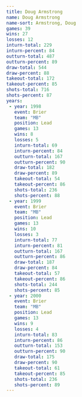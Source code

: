 ```yaml
---
title: Doug Armstrong
name: Doug Armstrong
name-sort: Armstrong, Doug
games: 39
wins: 27
losses: 12
inturn-total: 229
inturn-percent: 84
outturn-total: 487
outturn-percent: 89
draw-total: 544
draw-percent: 88
takeout-total: 172
takeout-percent: 85
shots-total: 716
shots-percent: 87
years:
 - year: 1998
   event: Brier
   team: "MB"
   position: Lead
   games: 13
   wins: 8
   losses: 5
   inturn-total: 69
   inturn-percent: 84
   outturn-total: 167
   outturn-percent: 90
   draw-total: 182
   draw-percent: 89
   takeout-total: 54
   takeout-percent: 86
   shots-total: 236
   shots-percent: 88
 - year: 1999
   event: Brier
   team: "MB"
   position: Lead
   games: 13
   wins: 10
   losses: 3
   inturn-total: 77
   inturn-percent: 81
   outturn-total: 167
   outturn-percent: 86
   draw-total: 187
   draw-percent: 84
   takeout-total: 57
   takeout-percent: 86
   shots-total: 244
   shots-percent: 85
 - year: 2000
   event: Brier
   team: "MB"
   position: Lead
   games: 13
   wins: 9
   losses: 4
   inturn-total: 83
   inturn-percent: 86
   outturn-total: 153
   outturn-percent: 90
   draw-total: 175
   draw-percent: 90
   takeout-total: 61
   takeout-percent: 85
   shots-total: 236
   shots-percent: 89
---
```

